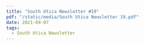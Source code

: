```yaml
---
title: "South Utica Newsletter #19"
pdf: "/static/media/South Utica Newsletter 19.pdf"
date: 2021-09-07
tags:
  - South Utica Newsletter
---
```

